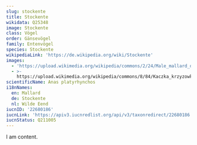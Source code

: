 ```yaml
---
slug: stockente
title: Stockente
wikidata: Q25348
image: Stockente
class: Vögel
order: Gänsevögel
family: Entenvögel
species: Stockente
wikipediaLink: 'https://de.wikipedia.org/wiki/Stockente'
images:
  - 'https://upload.wikimedia.org/wikipedia/commons/2/24/Male_mallard_duck_2.jpg'
  - >-
    https://upload.wikimedia.org/wikipedia/commons/8/84/Kaczka_krzyzowka_samica.jpg
scientificName: Anas platyrhynchos
i18nNames:
  en: Mallard
  de: Stockente
  nl: Wilde Eend
iucnID: '22680186'
iucnLink: 'https://apiv3.iucnredlist.org/api/v3/taxonredirect/22680186'
iucnStatus: Q211005
---
```


I am content.
